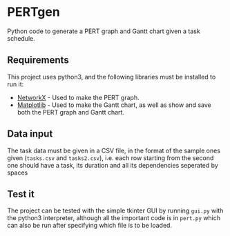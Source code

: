 # PERTgen
Python code to generate a PERT graph and Gantt chart given a task schedule.

## Requirements
This project uses python3, and the following libraries must be installed to run it:
* [NetworkX](https://networkx.github.io/) - Used to make the PERT graph.
* [Matplotlib](https://matplotlib.org/) - Used to make the Gantt chart, as well as show and save both the PERT graph and Gantt chart.

## Data input
The task data must be given in a CSV file, in the format of the sample ones given (```tasks.csv``` and ```tasks2.csv```),
i.e. each row starting from the second one should have a task, its duration and all its dependencies seperated by spaces

## Test it
The project can be tested with the simple tkinter GUI by running ```gui.py``` with the python3 interpreter, although all the important code is in ```pert.py``` which can also be run after specifying which file is to be loaded.
